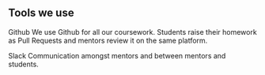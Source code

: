 Tools we use
---

Github
We use Github for all our coursework. Students raise their homework as Pull Requests and mentors review it on the same platform.

Slack
Communication amongst mentors and between mentors and students.
